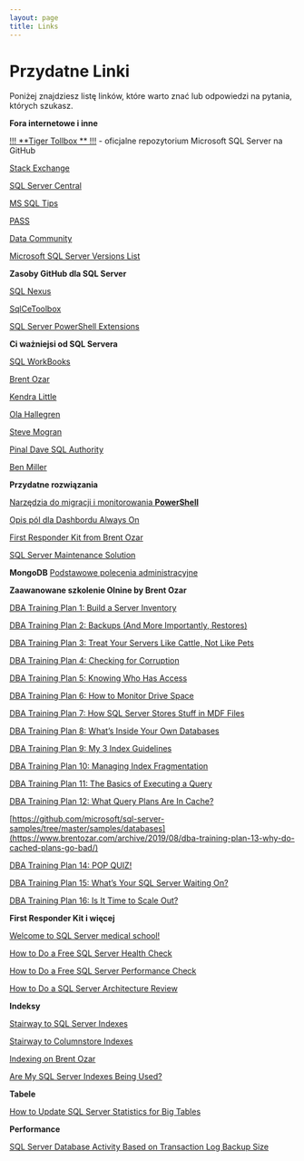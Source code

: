 ```yaml
---
layout: page
title: Links
---
```

# [](#header-1)Przydatne Linki

Poniżej znajdziesz listę linków, które warto znać lub odpowiedzi na pytania, których szukasz. 


**Fora internetowe i inne**

[!!! **Tiger Tollbox ** !!!](https://github.com/Microsoft/tigertoolbox) - oficjalne repozytorium Microsoft SQL Server na GitHub

[Stack Exchange](https://dba.stackexchange.com/)

[SQL Server Central](https://www.sqlservercentral.com/)

[MS SQL Tips](https://www.mssqltips.com/sql-server-dba-resources/)

[PASS](https://www.pass.org/)

[Data Community](http://datacommunity.pl/)

[Microsoft SQL Server Versions List](http://sqlserverbuilds.blogspot.com/)

**Zasoby GitHub dla SQL Server**

[SQL Nexus](https://github.com/Microsoft/SqlNexus)

[SqlCeToolbox](https://github.com/ErikEJ/SqlCeToolbox)

[SQL Server PowerShell Extensions](https://github.com/MikeShepard/SQLPSX/)



**Ci ważniejsi od SQL Servera**

[SQL WorkBooks](https://sqlworkbooks.com)

[Brent Ozar](https://www.brentozar.com/)

[Kendra Little](https://littlekendra.com/)

[Ola Hallegren](https://ola.hallengren.com)

[Steve Mogran](https://seniordba.wordpress.com/)

[Pinal Dave SQL Authority](https://blog.sqlauthority.com/)

[Ben Miller](https://dbaduck.com/)

**Przydatne rozwiązania**

[Narzędzia do migracji i monitorowania **PowerShell**](https://dbatools.io)

[Opis pól dla Dashbordu Always On](https://docs.microsoft.com/en-us/sql/database-engine/availability-groups/windows/use-the-always-on-dashboard-sql-server-management-studio?view=sql-server-2017)

[First Responder Kit from Brent Ozar](https://github.com/BrentOzarULTD/SQL-Server-First-Responder-Kit/tree/master)

[SQL Server Maintenance Solution](https://github.com/olahallengren/sql-server-maintenance-solution )




**MongoDB**
[Podstawowe polecenia administracyjne](_pages/mongodb)

**Zaawanowane szkolenie Olnine by Brent Ozar**

[DBA Training Plan 1: Build a Server Inventory](https://www.brentozar.com/archive/2019/07/dba-training-plan-1-build-a-server-inventory/)

[DBA Training Plan 2: Backups (And More Importantly, Restores)](https://www.brentozar.com/archive/2019/07/dba-training-plan-2-backups-and-more-importantly-restores/)

[DBA Training Plan 3: Treat Your Servers Like Cattle, Not Like Pets](https://www.brentozar.com/archive/2019/07/dba-training-plan-3-automating-restores/ )

[DBA Training Plan 4: Checking for Corruption](https://www.brentozar.com/archive/2019/07/dba-training-plan-4-checking-for-corruption/)

[DBA Training Plan 5: Knowing Who Has Access](https://www.brentozar.com/archive/2019/07/dba-training-plan-5-knowing-who-has-access/)

[DBA Training Plan 6: How to Monitor Drive Space](https://www.brentozar.com/archive/2019/07/dba-training-plan-6-how-to-monitor-drive-space/)

[DBA Training Plan 7: How SQL Server Stores Stuff in MDF Files](https://www.brentozar.com/archive/2019/07/dba-training-plan-7-how-sql-server-stores-stuff-in-mdf-files/)

[DBA Training Plan 8: What’s Inside Your Own Databases](https://www.brentozar.com/archive/2019/08/dba-training-plan-8-whats-inside-your-own-databases/)

[DBA Training Plan 9: My 3 Index Guidelines](https://www.brentozar.com/archive/2019/08/dba-training-plan-9-my-3-index-guidelines/)

[DBA Training Plan 10: Managing Index Fragmentation](https://www.brentozar.com/archive/2019/08/dba-training-plan-10-managing-index-fragmentation/)

[DBA Training Plan 11: The Basics of Executing a Query](https://www.brentozar.com/archive/2019/08/dba-training-plan-11-the-basics-of-executing-a-query/)

[DBA Training Plan 12: What Query Plans Are In Cache?](https://www.brentozar.com/archive/2019/08/dba-training-plan-12-what-query-plans-are-in-cache/)

[https://github.com/microsoft/sql-server-samples/tree/master/samples/databases](https://www.brentozar.com/archive/2019/08/dba-training-plan-13-why-do-cached-plans-go-bad/)

[DBA Training Plan 14: POP QUIZ!](https://www.brentozar.com/archive/2019/08/dba-training-plan-14-pop-quiz/)

[DBA Training Plan 15: What’s Your SQL Server Waiting On?](https://www.brentozar.com/archive/2019/08/dba-training-plan-15-whats-your-sql-server-waiting-on/)

[DBA Training Plan 16: Is It Time to Scale Out?](https://www.brentozar.com/archive/2019/08/dba-training-plan-16-is-it-time-to-scale-out/)


**First Responder Kit i więcej**


[Welcome to SQL Server medical school!](https://www.brentozar.com/thanks/welcome-sql-server-medical-school/)

[How to Do a Free SQL Server Health Check](https://www.brentozar.com/archive/2017/10/free-sql-server-health-check/)

[How to Do a Free SQL Server Performance Check](https://www.brentozar.com/archive/2017/10/free-sql-server-performance-check/)

[How to Do a SQL Server Architecture Review](https://www.brentozar.com/archive/2017/10/sql-server-architecture-review/)


**Indeksy**

[Stairway to SQL Server Indexes](https://www.sqlservercentral.com/stairways/stairway-to-sql-server-indexes)

[Stairway to Columnstore Indexes](https://www.sqlservercentral.com/stairways/stairway-to-columnstore-indexes)

[Indexing on Brent Ozar](https://www.brentozar.com/archive/category/indexing/)

[Are My SQL Server Indexes Being Used?](https://www.sqlservercentral.com/blogs/are-my-sql-server-indexes-being-used)

**Tabele**

[How to Update SQL Server Statistics for Big Tables](https://codingsight.com/how-to-update-sql-server-statistics-for-big-tables/)


**Performance**

[SQL Server Database Activity Based on Transaction Log Backup Size](https://www.mssqltips.com/sqlservertip/6096/sql-server-database-activity-based-on-transaction-log-backup-size/)